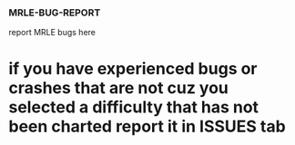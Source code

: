 ### MRLE-BUG-REPORT
report MRLE bugs here


# if you have experienced bugs or crashes that are not cuz you selected a difficulty that has not been charted report it in ISSUES tab
